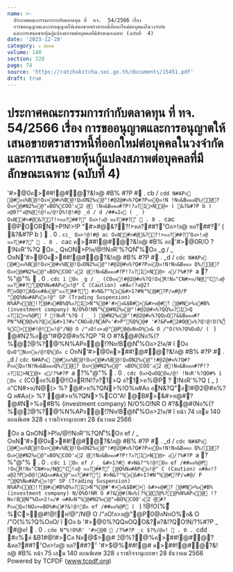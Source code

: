 ```yaml
---
name: >-
  ประกาศคณะกรรมการกำกับตลาดทุน ที่  ทจ.  54/2566 เรื่อง 
  การขออนุญาตและการอนุญาตให้เสนอขายตราสารหนี้ที่ออกใหม่ต่อบุคคลในวงจำกัด 
  และการเสนอขายหุ้นกู้แปลงสภาพต่อบุคคลที่มีลักษณะเฉพาะ (ฉบับที่  4)
date: '2023-12-28'
category: ง พิเศษ
volume: 140
section: 328
page: 74
source: 'https://ratchakitcha.soc.go.th/documents/15451.pdf'
draft: true
---
```


# ประกาศคณะกรรมการกำกับตลาดทุน ที่  ทจ.  54/2566 เรื่อง  การขออนุญาตและการอนุญาตให้เสนอขายตราสารหนี้ที่ออกใหม่ต่อบุคคลในวงจำกัด  และการเสนอขายหุ้นกู้แปลงสภาพต่อบุคคลที่มีลักษณะเฉพาะ (ฉบับที่  4)

'#>@0ค>##!@#ํ@?&!ล@ #B% #?P # . cb / `cdd N#APอ @#ออ%B@!Oล>@#อ%B@!QหON2%อ@"!#@2@#ห%?Q#?PออQห!N !Nอ&BคคลQ%/ํ@? Oล>@#N2%อ@"หBO%COO'ล2 @ !Nอ&Bคคล#?P!?ล?1>N@> ( &?&#?P b ) อ@0?"อํ@%@!@!ค/@!Q%!@!#@ _d / d /##ค2อ ( _ ) OหN#>#@&??!>หล?##?"์ Oล>!ล@ หล?##?"์  . 0 . `cac @POORN>P!N!>!P "#>#@&??!>หล?##?"์Oล>!ล@ หล?##?"์ ( &?&#?P b )  . 0 . `cc_ Oล>!@!#@ ac OหN#>#@&??!>หล?##?"์Oล>!ล@ หล?##?"์  . 0 . `cac ค>##!@#ํ@?&!ล@ #B% ออ'#>@0R/O ? !NอR'%?Q Oอ _ QหON>P!ค/@!!NอR'%?QN'็%Oอ _g / _ OหN'#>@0ค>##!@#ํ@?&!ล@ #B% #?P # . _d / `cdc N#APอ @#ออ%B@!Oล>@#อ%B@!QหON2%อ@"!#@2@#ห%?Q#?PออQห!N!Nอ&Bคคล Q%/ํ@? Oล>@#N2%อ@"หBO%COO'ล2 @!Nอ&Bคคล#?P!?ล?1>N@> ล/?%#?P `a ?%"@"%  . 0 . `cdc ì Oอ _g / _ (COออ!#@2@#ห%?Q!OอR!Nอ"CN#>ห/N@"C!ล@ หล?##?"์@Q%Nค#APอห!@" C (Caution) ห#Aอ!?คํ@2?PหO@!AQอห#Aอ@"หล?##?"์ #>N&?"%อ&#>1?#N'็%@#?P/ค#@/P "@Q%Nค#APอห!@" SP (Trading Suspension) N%APอ@!?@#ล#B%Q%ล?1>N'็%@#'#>อ&$B#>&#>ห@#? @#N>%ล#B% (investment company) N/O%O!NN'็%@#N2%อ@"!#@2@#ห%?QQ%ล?1>Q ล?1>ห%@P ? !NอR'%?Q ( _ ) @#N2%อ@"!#@2@#ห%?QQหO?&&Bคคล#?PN'็%NO@ห%?Qอ&#>1?#อ"CNOลO/NAPอ'#>P"%์Q%@# '#?&Pค#2#O@ห%?Q!@!O(%ื้%C>@#!@!ห!@"/N@ O /"ลO!ล>ล@"@P0@ลNหO%อ& O /"O(%%?Q%OลO/ ( ` ) @#N2%อ@"!#@2@#ห%?QP "R O #?&@#(Nอ%(?%@2ํ@%?@%N%APอ@!?Nห!Bํ@N'็%Oล>2!ค/# î Oอ ` QหO"Nล>ค/@!Q%Oอ c` OหN'#>@0ค>##!@#ํ@?&!ล@ #B% #?P # . _d / `cdc N#APอ @#ออ%B@!Oล>@#อ%B@!QหON2%อ@"!#@2@#ห%?Q#?PออQห!N!Nอ&BคคลQ%/ํ@? Oล>@#N2%อ@" หBO%COO'ล2 @!Nอ&Bคคล#?P!?ล?1>N@> ล/?%#?P `a ?%"@"%  . 0 . `cdc Oล>QหOQOค/@! !NอR'%?QO#% ì Oอ c` (COออ%B@!!OอR!N!?ล?1>Q ล?1>ห%@P ? !NอR'%?Q ( _ ) อ"CN#>ห/N@(> %? ํ@#>ห%?QN>%!O%ห#Aอ อN&?Q"อ!#@2@#ห%?Q ห#Aอ(> %? ํ@#>ห%?QN>%CO"A! @$%@ค@#@>"์ &#>1?#N>%#B% &#>1?#Nค# > !อ>Nอ#์ ห#Aอ2"@&?%@#N>%#?P!?ห!@"N@>? !?Q@Q% ( ` ) อ"CN#>ห/N@"C!ล@ หล?##?"์@Q%Nค#APอห!@" C (Caution) ห#Aอ!?คํ@2?PหO@!AQอห#Aอ @"หล?##?"์ #>N&?"%อ&#>1?#N'็%@#?P/ค#@/P "@Q%Nค#APอห!@" SP (Trading Suspension) N%APอ@!?@#ล#B%Q%ล?1>N'็%@#'#>อ&$B#>&#>ห@#? @#N>%ล#B% (investment company) N/O%O!NR O #?&@#(Nอ%(?%@2ํ@%?@%N%APอ@!?Nห!Bํ@N'็%Oล>2!ค/# î หน้า 74 เลม 140 ตอนพิเศษ 328 ง ราชกิจจานุเบกษา 28 ธันวาคม 2566

Oอ a QหON>P!ค/@!!NอR'%?QN'็%Oอ ef / _ OหN'#>@0ค>##!@#ํ@?&!ล@ #B% #?P # . _d / `cdc N#APอ @#ออ%B@!Oล>@#อ%B@!QหON2%อ@"!#@2@#ห%?Q#?PออQห!N!Nอ&Bคคล Q%/ํ@? Oล>@#N2%อ@"หBO%COO'ล2 @!Nอ&Bคคล#?P!?ล?1>N@> ล/?%#?P `a ?%"@"%  . 0 . `cdc ì Oอ ef / _ &#>1?# #>N&?"%!@!Oอ ef /##คห%@P !OอR!Nอ"CN#>ห/N@"C!ล@ หล?##?"์ @Q%Nค#APอห!@" C (Caution) ห#Aอ!?คํ@2?PหO@!AQอห#Aอ@"หล?##?"์ #>N&?"%อ&#>1?#N'็%@#?P/ค#@/ P "@Q%Nค#APอห!@" SP (Trading Suspension) N%APอ@!?@#ล#B%Q%ล?1>N'็%@#'#>อ&$B#> &#>ห@#? @#N>%ล#B% (investment company) N/O%O!NR O #?&@#(Nอ%(?%@2ํ@%?@%N%APอ@ !?Nห!Bํ@N'็%Oล>2!ค/# ห#AอN'็%@#N2%อ@"หBO%COO'ล2 @#?PออQห!NOล>หBO%#อ#?&!@!Oอ ef /##คห%@P ( ` ) !@!O(%ื้%C>@#!@!ห!@"/N@ O /"ลO!ล>ล@"@P0@ลNหO%อ& O /"O(%%?Q%OลO/ î Oอ b '#>@0%?QQหOQO&?ค?&!?QO!N/?%#?P _ !#@ค!  . 0 . `cde N'็%!O%R' '#>@0  /?%#?P _c $?%/@ค!  . 0 . `cdd #อ%ค์ &B1#@!#>Cล Nล@$>@# 2ํ@%?@%ค>##!@#ํ@?&หล?##?"์Oล>!ล@ หล?##?"์ '#>$@%##!@# ค>##!@#ํ@?&!ล@ #B% หน้า 75 เลม 140 ตอนพิเศษ 328 ง ราชกิจจานุเบกษา 28 ธันวาคม 2566 Powered by TCPDF (www.tcpdf.org)
